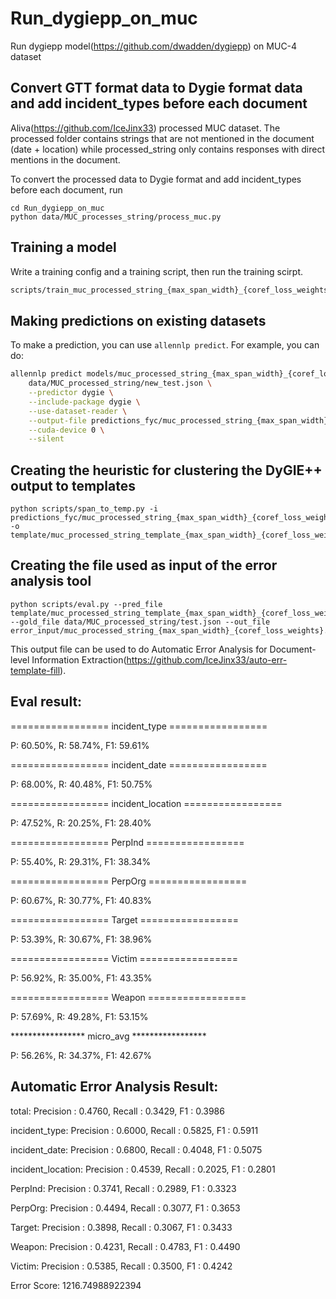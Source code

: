 # Run_dygiepp_on_muc

Run dygiepp model(https://github.com/dwadden/dygiepp) on MUC-4 dataset

## Convert GTT format data to Dygie format data and add incident_types before each document

Aliva(https://github.com/IceJinx33) processed MUC dataset. The processed folder contains strings that are not mentioned in the document (date + location) while processed_string only contains responses with direct mentions in the document.

To convert the processed data to Dygie format and add incident_types before each document, run
```
cd Run_dygiepp_on_muc
python data/MUC_processes_string/process_muc.py
```

## Training a model

Write a training config and a training script, then run the training scirpt.

```bash
scripts/train_muc_processed_string_{max_span_width}_{coref_loss_weights}.sh
```

## Making predictions on existing datasets

To make a prediction, you can use `allennlp predict`. For example, you can do:

```bash
allennlp predict models/muc_processed_string_{max_span_width}_{coref_loss_weights}/model.tar.gz \
    data/MUC_processed_string/new_test.json \
    --predictor dygie \
    --include-package dygie \
    --use-dataset-reader \
    --output-file predictions_fyc/muc_processed_string_{max_span_width}_{coref_loss_weights}.jsonl \
    --cuda-device 0 \
    --silent
```

## Creating the heuristic for clustering the DyGIE++ output to templates
```
python scripts/span_to_temp.py -i predictions_fyc/muc_processed_string_{max_span_width}_{coref_loss_weights}.jsonl -o template/muc_processed_string_template_{max_span_width}_{coref_loss_weights}.jsonl
```

## Creating the file used as input of the error analysis tool
```
python scripts/eval.py --pred_file template/muc_processed_string_template_{max_span_width}_{coref_loss_weights}.jsonl --gold_file data/MUC_processed_string/test.json --out_file error_input/muc_processed_string_{max_span_width}_{coref_loss_weights}.out 
```

This output file can be used to do Automatic Error Analysis for Document-level Information Extraction(https://github.com/IceJinx33/auto-err-template-fill).

## Eval result:

================= incident_type =================

P: 60.50%,  R: 58.74%, F1: 59.61%

================= incident_date =================

P: 68.00%,  R: 40.48%, F1: 50.75%

================= incident_location =================

P: 47.52%,  R: 20.25%, F1: 28.40%

================= PerpInd =================

P: 55.40%,  R: 29.31%, F1: 38.34%

================= PerpOrg =================

P: 60.67%,  R: 30.77%, F1: 40.83%

================= Target =================

P: 53.39%,  R: 30.67%, F1: 38.96%

================= Victim =================

P: 56.92%,  R: 35.00%, F1: 43.35%

================= Weapon =================

P: 57.69%,  R: 49.28%, F1: 53.15%

***************** micro_avg *****************

P: 56.26%,  R: 34.37%, F1: 42.67%

## Automatic Error Analysis Result:

total: Precision : 0.4760, Recall : 0.3429, F1 : 0.3986

incident_type: Precision : 0.6000, Recall : 0.5825, F1 : 0.5911

incident_date: Precision : 0.6800, Recall : 0.4048, F1 : 0.5075

incident_location: Precision : 0.4539, Recall : 0.2025, F1 : 0.2801

PerpInd: Precision : 0.3741, Recall : 0.2989, F1 : 0.3323

PerpOrg: Precision : 0.4494, Recall : 0.3077, F1 : 0.3653

Target: Precision : 0.3898, Recall : 0.3067, F1 : 0.3433

Weapon: Precision : 0.4231, Recall : 0.4783, F1 : 0.4490

Victim: Precision : 0.5385, Recall : 0.3500, F1 : 0.4242

Error Score: 1216.74988922394

